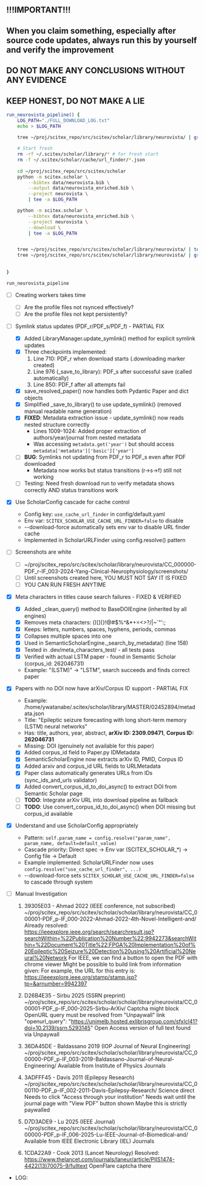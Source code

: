 <!-- ---
!-- Timestamp: 2025-10-07 18:22:11
!-- Author: ywatanabe
!-- File: /home/ywatanabe/proj/scitex_repo/src/scitex/scholar/TODO.md
!-- --- -->

## !!!IMPORTANT!!! 
## When you claim something, especially after source code updates, always run this by yourself and verify the improvement
## DO NOT MAKE ANY CONCLUSIONS WITHOUT ANY EVIDENCE
## KEEP HONEST, DO NOT MAKE A LIE

``` bash
run_neurovista_pipeline() {
    LOG_PATH="./FULL_DOWNLOAD_LOG.txt"
    echo > $LOG_PATH
    
    tree ~/proj/scitex_repo/src/scitex/scholar/library/neurovista/ | grep ".pdf$" | wc -l | tee -a $LOG_PATH    

    # Start fresh
    rm -rf ~/.scitex/scholar/library/* # for fresh start
    rm -f ~/.scitex/scholar/cache/url_finder/*.json
    
    cd ~/proj/scitex_repo/src/scitex/scholar
    python -m scitex.scholar \
        --bibtex data/neurovista.bib \
        --output data/neurovista_enriched.bib \
        --project neurovista \
        | tee -a $LOG_PATH

    python -m scitex.scholar \
        --bibtex data/neurovista_enriched.bib \
        --project neurovista \
        --download \
        | tee -a $LOG_PATH


    tree ~/proj/scitex_repo/src/scitex/scholar/library/neurovista/ | tee -a $LOG_PATH
    tree ~/proj/scitex_repo/src/scitex/scholar/library/neurovista/ | grep ".pdf$" | wc -l | tee -a $LOG_PATH
    
    
}

run_neurovista_pipeline
```

- [ ] Creating workers takes time
  - [ ] Are the profile files not rsynced effectively?
  - [ ] Are the profile files not kept persistently?

- [ ] Symlink status updates (PDF_r/PDF_s/PDF_f) - PARTIAL FIX
  - [x] Added LibraryManager.update_symlink() method for explicit symlink updates
  - [x] Three checkpoints implemented:
    1. Line 710: PDF_r when download starts (.downloading marker created)
    2. Line 976 (_save_to_library): PDF_s after successful save (called automatically)
    3. Line 850: PDF_f after all attempts fail
  - [x] save_resolved_paper() now handles both Pydantic Paper and dict objects
  - [x] Simplified _save_to_library() to use update_symlink() (removed manual readable name generation)
  - [x] **FIXED**: Metadata extraction issue - update_symlink() now reads nested structure correctly
    - Lines 1009-1024: Added proper extraction of authors/year/journal from nested metadata
    - Was accessing `metadata.get('year')` but should access `metadata['metadata']['basic']['year']`
  - [ ] **BUG**: Symlinks not updating from PDF_r to PDF_s even after PDF downloaded
    - Metadata now works but status transitions (r→s→f) still not working
  - [ ] Testing: Need fresh download run to verify metadata shows correctly AND status transitions work

- [x] Use ScholarConfig cascade for cache control
  - Config key: `use_cache_url_finder` in config/default.yaml
  - Env var: `SCITEX_SCHOLAR_USE_CACHE_URL_FINDER=false` to disable
  - --download-force automatically sets env var to disable URL finder cache
  - Implemented in ScholarURLFinder using config.resolve() pattern

- [ ] Screenshots are white
  - [ ] ~/proj/scitex_repo/src/scitex/scholar/library/neurovista/CC_000000-PDF_r-IF_003-2024-Yang-Clinical-Neurophysiology/screenshots/
  - [ ] Until screenshots created here, YOU MUST NOT SAY IT IS FIXED
  - [ ] YOU CAN RUN FRESH ANYTIME

- [x] Meta characters in titles cause search failures - FIXED & VERIFIED
  - [x] Added _clean_query() method to BaseDOIEngine (inherited by all engines)
  - [x] Removes meta characters: ()[]{}!@#$%^&*+=<>?/\|~`"':;
  - [x] Keeps: letters, numbers, spaces, hyphens, periods, commas
  - [x] Collapses multiple spaces into one
  - [x] Used in SemanticScholarEngine._search_by_metadata() (line 158)
  - [x] Tested in .dev/meta_characters_test/ - all tests pass
  - [x] Verified with actual LSTM paper - found in Semantic Scholar (corpus_id: 262046731)
  - Example: "(LSTM)" → "LSTM", search succeeds and finds correct paper

- [x] Papers with no DOI now have arXiv/Corpus ID support - PARTIAL FIX
  - Example: /home/ywatanabe/.scitex/scholar/library/MASTER/02452894/metadata.json
  - Title: "Epileptic seizure forecasting with long short-term memory (LSTM) neural networks"
  - Has: title, authors, year, abstract, **arXiv ID: 2309.09471**, **Corpus ID: 262046731**
  - Missing: DOI (genuinely not available for this paper)
  - [x] Added corpus_id field to Paper.py IDMetadata
  - [x] SemanticScholarEngine now extracts arXiv ID, PMID, Corpus ID
  - [x] Added arxiv and corpus_id URL fields to URLMetadata
  - [x] Paper class automatically generates URLs from IDs (sync_ids_and_urls validator)
  - [x] Added convert_corpus_id_to_doi_async() to extract DOI from Semantic Scholar page
  - [ ] **TODO**: Integrate arXiv URL into download pipeline as fallback
  - [ ] **TODO**: Use convert_corpus_id_to_doi_async() when DOI missing but corpus_id available

- [x] Understand and use ScholarConfig appropriately
  - Pattern: `self.param_name = config.resolve("param_name", param_name, default=default_value)`
  - Cascade priority: Direct spec → Env var (SCITEX_SCHOLAR_*) → Config file → Default
  - Example implemented: ScholarURLFinder now uses `config.resolve("use_cache_url_finder", ...)`
  - --download-force sets `SCITEX_SCHOLAR_USE_CACHE_URL_FINDER=false` to cascade through system

- [ ] Manual Investigation
  1. 39305E03 - Ahmad 2022 (IEEE conference, not subscribed)
     ~/proj/scitex_repo/src/scitex/scholar/scholar/library/neurovista/CC_000001-PDF_p-IF_000-2022-Ahmad-2022-4th-Novel-Intelligent-and/
     Already resolved: https://ieeexplore.ieee.org/search/searchresult.jsp?searchWithin=%22Publication%20Number%22:9942273&searchWithin=%22Document%20Title%22:FPGA%20Implementation%20of%20Epileptic%20Seizure%20Detection%20using%20Artificial%20Neural%20Network
     For IEEE, we can find a button to open the PDF with chrome viewer
     Might be possible to build link from information given:
     For example, the URL for this entry is: https://ieeexplore.ieee.org/stamp/stamp.jsp?tp=&arnumber=9942397
        
  2. D26B4E35 - Sirbu 2025 (SSRN preprint)
     ~/proj/scitex_repo/src/scitex/scholar/scholar/library/neurovista/CC_000001-PDF_p-IF_000-2025-Sirbu-ArXiv/
     Captcha might block
     OpenURL query must be resolved from "Unpaywall" link
     "openurl_query": "https://unimelb.hosted.exlibrisgroup.com/sfxlcl41?doi=10.2139/ssrn.5293145"
     Open Access version of full text found via Unpaywall
  3. 36DA45DE - Baldassano 2019 (IOP Journal of Neural Engineering)
     ~/proj/scitex_repo/src/scitex/scholar/scholar/library/neurovista/CC_000000-PDF_p-IF_003-2019-Baldassano-Journal-of-Neural-Engineering/
     Available from Institute of Physics Journals
  4. 3ADFFF45 - Davis 2011 (Epilepsy Research)
     ~/proj/scitex_repo/src/scitex/scholar/scholar/library/neurovista/CC_000110-PDF_p-IF_002-2011-Davis-Epilepsy-Research/
     Science direct
     Needs to click "Access through your institution"
     Needs wait until the journal page with "View PDF" button shown
     Maybe this is strictly paywalled
  5. D7D3ADE9 - Lu 2025 (IEEE Journal)
     ~/proj/scitex_repo/src/scitex/scholar/scholar/library/neurovista/CC_000000-PDF_p-IF_006-2025-Lu-IEEE-Journal-of-Biomedical-and/
    Available from IEEE Electronic Library (IEL) Journals 
  6. 1CDA22A9 - Cook 2013 (Lancet Neurology)
     Resolved: https://www.thelancet.com/journals/laneur/article/PIIS1474-4422(13)70075-9/fulltext
     OpenFlare captcha there


- LOG:

<!-- EOF -->